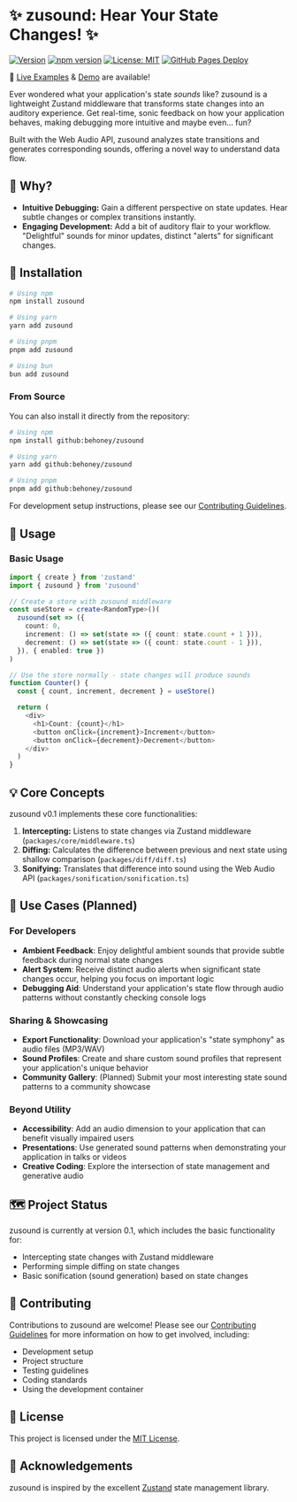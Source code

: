 # ✨ zusound: Hear Your State Changes! ✨

[![Version](https://img.shields.io/badge/version-0.1.7-blue.svg)](https://github.com/behoney/zusound) <!-- Placeholder: update when published -->
[![npm version](https://img.shields.io/npm/v/zusound?style=flat-square)](https://www.npmjs.com/package/zusound)
[![License: MIT](https://img.shields.io/badge/License-MIT-yellow.svg?style=flat-square)](https://opensource.org/licenses/MIT)
[![GitHub Pages Deploy](https://img.shields.io/github/deployments/behoney/zusound/github-pages?label=Examples%20Deploy&style=flat-square&logo=github)](https://behoney.github.io/zusound/)

🚀 [Live Examples](https://behoney.github.io/zusound/) & [Demo](https://stackblitz.com/edit/zusound-example?file=src%2FCounter.tsx) are available!

Ever wondered what your application's state _sounds_ like? zusound is a lightweight Zustand middleware that transforms state changes into an auditory experience. Get real-time, sonic feedback on how your application behaves, making debugging more intuitive and maybe even... fun?

Built with the Web Audio API, zusound analyzes state transitions and generates corresponding sounds, offering a novel way to understand data flow.

## 🤔 Why?

- **Intuitive Debugging:** Gain a different perspective on state updates. Hear subtle changes or complex transitions instantly.
- **Engaging Development:** Add a bit of auditory flair to your workflow. "Delightful" sounds for minor updates, distinct "alerts" for significant changes.

## 🚀 Installation

```bash
# Using npm
npm install zusound

# Using yarn
yarn add zusound

# Using pnpm
pnpm add zusound

# Using bun
bun add zusound
```

### From Source

You can also install it directly from the repository:

```bash
# Using npm
npm install github:behoney/zusound

# Using yarn
yarn add github:behoney/zusound

# Using pnpm
pnpm add github:behoney/zusound
```

For development setup instructions, please see our [Contributing Guidelines](CONTRIBUTING.md).

## 📖 Usage

### Basic Usage

```typescript
import { create } from 'zustand'
import { zusound } from 'zusound'

// Create a store with zusound middleware
const useStore = create<RandomType>()(
  zusound(set => ({
    count: 0,
    increment: () => set(state => ({ count: state.count + 1 })),
    decrement: () => set(state => ({ count: state.count - 1 })),
  }), { enabled: true })
)

// Use the store normally - state changes will produce sounds
function Counter() {
  const { count, increment, decrement } = useStore()

  return (
    <div>
      <h1>Count: {count}</h1>
      <button onClick={increment}>Increment</button>
      <button onClick={decrement}>Decrement</button>
    </div>
  )
}
```

## 💡 Core Concepts

zusound v0.1 implements these core functionalities:

1. **Intercepting:** Listens to state changes via Zustand middleware (`packages/core/middleware.ts`)
2. **Diffing:** Calculates the difference between previous and next state using shallow comparison (`packages/diff/diff.ts`)
3. **Sonifying:** Translates that difference into sound using the Web Audio API (`packages/sonification/sonification.ts`)

## 🎯 Use Cases (Planned)

### For Developers

- **Ambient Feedback**: Enjoy delightful ambient sounds that provide subtle feedback during normal state changes
- **Alert System**: Receive distinct audio alerts when significant state changes occur, helping you focus on important logic
- **Debugging Aid**: Understand your application's state flow through audio patterns without constantly checking console logs

### Sharing & Showcasing

- **Export Functionality**: Download your application's "state symphony" as audio files (MP3/WAV)
- **Sound Profiles**: Create and share custom sound profiles that represent your application's unique behavior
- **Community Gallery**: (Planned) Submit your most interesting state sound patterns to a community showcase

### Beyond Utility

- **Accessibility**: Add an audio dimension to your application that can benefit visually impaired users
- **Presentations**: Use generated sound patterns when demonstrating your application in talks or videos
- **Creative Coding**: Explore the intersection of state management and generative audio

## 🗺️ Project Status

zusound is currently at version 0.1, which includes the basic functionality for:

- Intercepting state changes with Zustand middleware
- Performing simple diffing on state changes
- Basic sonification (sound generation) based on state changes

## 🤝 Contributing

Contributions to zusound are welcome! Please see our [Contributing Guidelines](CONTRIBUTING.md) for more information on how to get involved, including:

- Development setup
- Project structure
- Testing guidelines
- Coding standards
- Using the development container

## 📜 License

This project is licensed under the [MIT License](LICENSE).

## 🙏 Acknowledgements

zusound is inspired by the excellent [Zustand](https://github.com/pmndrs/zustand) state management library.
